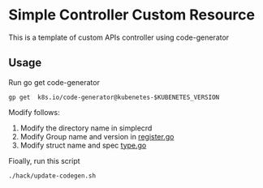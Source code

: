# Simple Controller Custom Resource

This is a template of custom APIs controller using code-generator


## Usage

Run go get code-generator
```shell script
gp get  k8s.io/code-generator@kubenetes-$KUBENETES_VERSION
``` 
Modify follows: 
1. Modify the directory name in simplecrd
1. Modify Group name and version in [register.go](pkg/apis/simplecrd/v1)
1. Modify struct name and spec [type.go](pkg/apis/simplecrd/v1/type.go)

Fioally, run this script
```shell script
./hack/update-codegen.sh
```


